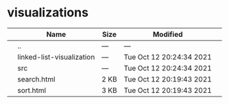 visualizations
==============

<table><thead><tr class="header"><th></th><th>Name</th><th>Size</th><th>Modified</th><th></th></tr></thead><tbody><tr class="odd"><td></td><td><span class="goup">..</span></td><td>—</td><td>—</td><td></td></tr><tr class="even"><td></td><td><span class="name">linked-list-visualization</span></td><td>—</td><td>Tue Oct 12 20:24:34 2021</td><td></td></tr><tr class="odd"><td></td><td><span class="name">src</span></td><td>—</td><td>Tue Oct 12 20:24:34 2021</td><td></td></tr><tr class="even"><td></td><td><span class="name">search.html</span></td><td>2 KB</td><td>Tue Oct 12 20:19:43 2021</td><td></td></tr><tr class="odd"><td></td><td><span class="name">sort.html</span></td><td>3 KB</td><td>Tue Oct 12 20:19:43 2021</td><td></td></tr></tbody></table>

